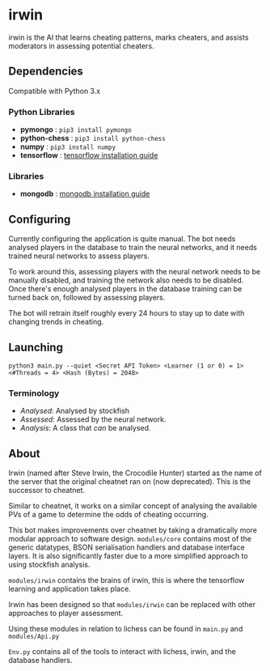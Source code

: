 # irwin
irwin is the AI that learns cheating patterns, marks cheaters, and assists moderators in assessing potential cheaters.

## Dependencies
Compatible with Python 3.x

### Python Libraries
- **pymongo** : `pip3 install pymongo`
- **python-chess** : `pip3 install python-chess`
- **numpy** : `pip3 install numpy`
- **tensorflow** : [tensorflow installation guide](https://www.tensorflow.org/versions/r0.10/get_started/os_setup)

### Libraries
- **mongodb** : [mongodb installation guide](https://docs.mongodb.com/manual/installation/)

## Configuring
Currently configuring the application is quite manual. The bot needs analysed players in the database to
train the neural networks, and it needs trained neural networks to assess players.

To work around this, assessing players with the neural network needs to be manually disabled, and training
the network also needs to be disabled. Once there's enough analysed players in the database training can be
turned back on, followed by assessing players.

The bot will retrain itself roughly every 24 hours to stay up to date with changing trends in cheating.

## Launching
`python3 main.py --quiet <Secret API Token> <Learner (1 or 0) = 1> <#Threads = 4> <Hash (Bytes) = 2048>`

### Terminology
- _Analysed_: Analysed by stockfish
- _Assessed_: Assessed by the neural network.
- _Analysis_: A class that _can_ be analysed.

## About
Irwin (named after Steve Irwin, the Crocodile Hunter) started as the name of the server that the original
cheatnet ran on (now deprecated). This is the successor to cheatnet.

Similar to cheatnet, it works on a similar concept of analysing the available PVs of a game to determine
the odds of cheating occurring.

This bot makes improvements over cheatnet by taking a dramatically more modular approach to software design.
`modules/core` contains most of the generic datatypes, BSON serialisation handlers and database interface
layers. It is also significantly faster due to a more simplified approach to using stockfish analysis.

`modules/irwin` contains the brains of irwin, this is where the tensorflow learning and application takes place.

Irwin has been designed so that `modules/irwin` can be replaced with other approaches to player assessment.

Using these modules in relation to lichess can be found in `main.py` and `modules/Api.py`

`Env.py` contains all of the tools to interact with lichess, irwin, and the database handlers.